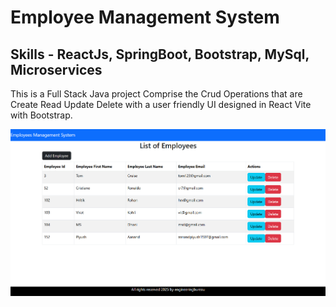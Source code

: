 # Employee Management System
## Skills - ReactJs, SpringBoot, Bootstrap, MySql, Microservices

This is a Full Stack Java project Comprise the Crud Operations that are Create Read Update Delete with a user friendly UI designed in React Vite with Bootstrap.

![image alt](https://github.com/piyushaanand/Employee-Management-System/blob/bc2e078ea6fe27ae9b79481854e83b5952d3bf14/image1.jpg.png)
